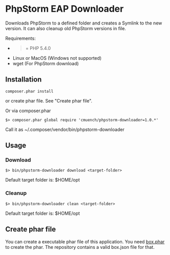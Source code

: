 # PhpStorm EAP Downloader

Downloads PhpStorm to a defined folder and creates a Symlink to the new version.
It can also cleanup old PhpStorm versions in file.

Requirements:

* >= PHP 5.4.0
* Linux or MacOS (Windows not supported)
* wget (For PhpStorm download)

## Installation

```
composer.phar install
```

or create phar file. See "Create phar file".

Or via composer.phar

```
$> composer.phar global require 'cmuench/phpstorm-downloader=1.0.*'
```

Call it as ~/.composer/vendor/bin/phpstorm-downloader

## Usage

### Download

``` 
$> bin/phpstorm-downloader download <target-folder>
```

Default target folder is: $HOME/opt

### Cleanup

```
$> bin/phpstorm-downloader clean <target-folder>
```

Default target folder is: $HOME/opt

## Create phar file

You can create a executable phar file of this application.
You need [box.phar](http://box-project.org) to create the phar. The repository contains a
valid box.json file for that.
